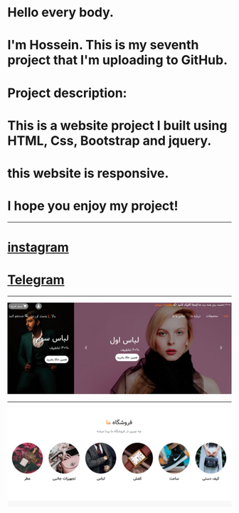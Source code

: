 # Hello every body. 

# I'm Hossein. This is my seventh project that I'm uploading to GitHub.

# Project description:

# This is a website project I built using HTML, Css, Bootstrap and jquery.

# this website is responsive.

# I hope you enjoy my project!

***


# [instagram](https://www.instagram.com/debugger__p?igsh=emoxYzhjcnN1a2x6)
#  [Telegram](https://t.me/Debugger0)

***
	 
![](https://github.com/HosseinMolazem/ClothingShop/blob/master/images/s1.jpg)


***

![](https://github.com/HosseinMolazem/ClothingShop/blob/master/images/s2.jpg)
